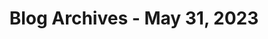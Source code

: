 ---
layout: category
title: "Blog Archives - May 31, 2023" 
category: "year-2023"
lang: en
permalink: '/category/2023/05/31'
path: '/category/2023/05/31'
pagination:
    enabled: true
    category: ["year-2023", "month-05", "day-31"]
    permalink: /page/:num/
    locale: en
---